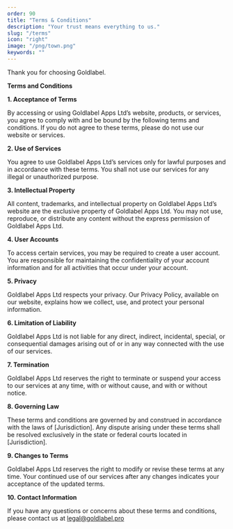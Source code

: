```yaml
---
order: 90
title: "Terms & Conditions"
description: "Your trust means everything to us."
slug: "/terms"
icon: "right"
image: "/png/town.png"
keywords: ""
---
```

Thank you for choosing Goldlabel.

**Terms and Conditions**

**1. Acceptance of Terms**

By accessing or using Goldlabel Apps Ltd’s website, products, or services, you agree to comply with and be bound by the following terms and conditions. If you do not agree to these terms, please do not use our website or services.

**2. Use of Services**

You agree to use Goldlabel Apps Ltd’s services only for lawful purposes and in accordance with these terms. You shall not use our services for any illegal or unauthorized purpose.

**3. Intellectual Property**

All content, trademarks, and intellectual property on Goldlabel Apps Ltd’s website are the exclusive property of Goldlabel Apps Ltd. You may not use, reproduce, or distribute any content without the express permission of Goldlabel Apps Ltd.

**4. User Accounts**

To access certain services, you may be required to create a user account. You are responsible for maintaining the confidentiality of your account information and for all activities that occur under your account.

**5. Privacy**

Goldlabel Apps Ltd respects your privacy. Our Privacy Policy, available on our website, explains how we collect, use, and protect your personal information.

**6. Limitation of Liability**

Goldlabel Apps Ltd is not liable for any direct, indirect, incidental, special, or consequential damages arising out of or in any way connected with the use of our services.

**7. Termination**

Goldlabel Apps Ltd reserves the right to terminate or suspend your access to our services at any time, with or without cause, and with or without notice.

**8. Governing Law**

These terms and conditions are governed by and construed in accordance with the laws of [Jurisdiction]. Any dispute arising under these terms shall be resolved exclusively in the state or federal courts located in [Jurisdiction].

**9. Changes to Terms**

Goldlabel Apps Ltd reserves the right to modify or revise these terms at any time. Your continued use of our services after any changes indicates your acceptance of the updated terms.

**10. Contact Information**

If you have any questions or concerns about these terms and conditions, please contact us at legal@goldlabel.pro